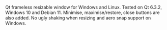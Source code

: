 Qt frameless resizable window for Windows and Linux. Tested on Qt 6.3.2, Windows 10 and Debian 11. Minimise, maximise/restore, close buttons are also added. No ugly shaking when resizing and aero snap support on Windows.